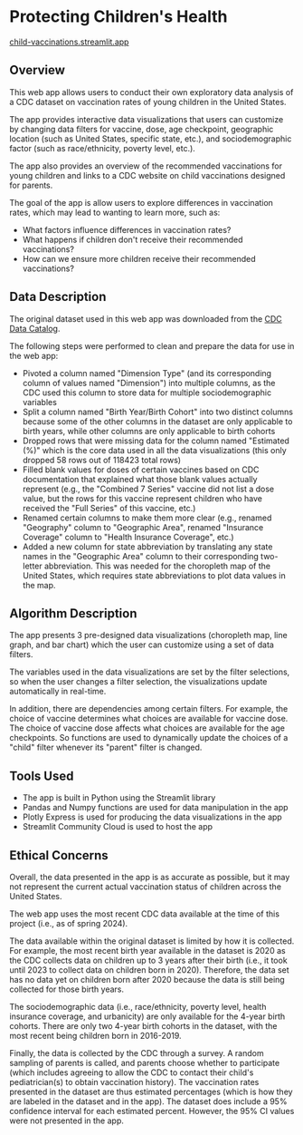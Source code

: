 # Protecting Children's Health

<a href="https://child-vaccinations.streamlit.app/" target="_blank">child-vaccinations.streamlit.app</a>

## Overview

This web app allows users to conduct their own exploratory data analysis of a CDC dataset on vaccination rates of young children in the United States.

The app provides interactive data visualizations that users can customize by changing data filters for vaccine, dose, age checkpoint, geographic location (such as United States, specific state, etc.), and sociodemographic factor (such as race/ethnicity, poverty level, etc.).

The app also provides an overview of the recommended vaccinations for young children and links to a CDC website on child vaccinations designed for parents.

The goal of the app is allow users to explore differences in vaccination rates, which may lead to wanting to learn more, such as:

- What factors influence differences in vaccination rates?
- What happens if children don't receive their recommended vaccinations?
- How can we ensure more children receive their recommended vaccinations?

## Data Description

The original dataset used in this web app was downloaded from the <a href="https://data.cdc.gov/Child-Vaccinations/Vaccination-Coverage-among-Young-Children-0-35-Mon/fhky-rtsk/about_data" target="_blank">CDC Data Catalog</a>. 

The following steps were performed to clean and prepare the data for use in the web app:

- Pivoted a column named "Dimension Type" (and its corresponding column of values named "Dimension") into multiple columns, as the CDC used this column to store data for multiple sociodemographic variables
- Split a column named "Birth Year/Birth Cohort" into two distinct columns because some of the other columns in the dataset are only applicable to birth years, while other columns are only applicable to birth cohorts
- Dropped rows that were missing data for the column named "Estimated (%)" which is the core data used in all the data visualizations (this only dropped 58 rows out of 118423 total rows)
- Filled blank values for doses of certain vaccines based on CDC documentation that explained what those blank values actually represent (e.g., the "Combined 7 Series" vaccine did not list a dose value, but the rows for this vaccine represent children who have received the "Full Series" of this vaccine, etc.)
- Renamed certain columns to make them more clear (e.g., renamed "Geography" column to "Geographic Area", renamed "Insurance Coverage" column to "Health Insurance Coverage", etc.)
- Added a new column for state abbreviation by translating any state names in the "Geographic Area" column to their corresponding two-letter abbreviation. This was needed for the choropleth map of the United States, which requires state abbreviations to plot data values in the map.

## Algorithm Description

The app presents 3 pre-designed data visualizations (choropleth map, line graph, and bar chart) which the user can customize using a set of data filters.

The variables used in the data visualizations are set by the filter selections, so when the user changes a filter selection, the visualizations update automatically in real-time.

In addition, there are dependencies among certain filters. For example, the choice of vaccine determines what choices are available for vaccine dose. The choice of vaccine dose affects what choices are available for the age checkpoints. So functions are used to dynamically update the choices of a "child" filter whenever its "parent" filter is changed.

## Tools Used

- The app is built in Python using the Streamlit library
- Pandas and Numpy functions are used for data manipulation in the app
- Plotly Express is used for producing the data visualizations in the app
- Streamlit Community Cloud is used to host the app

## Ethical Concerns

Overall, the data presented in the app is as accurate as possible, but it may not represent the current actual vaccination status of children across the United States.

The web app uses the most recent CDC data available at the time of this project (i.e., as of spring 2024).

The data available within the original dataset is limited by how it is collected. For example, the most recent birth year available in the dataset is 2020 as the CDC collects data on children up to 3 years after their birth (i.e., it took until 2023 to collect data on children born in 2020). Therefore, the data set has no data yet on children born after 2020 because the data is still being collected for those birth years.

The sociodemographic data (i.e., race/ethnicity, poverty level, health insurance coverage, and urbanicity) are only available for the 4-year birth cohorts. There are only two 4-year birth cohorts in the dataset, with the most recent being children born in 2016-2019.

Finally, the data is collected by the CDC through a survey. A random sampling of parents is called, and parents choose whether to participate (which includes agreeing to allow the CDC to contact their child's pediatrician(s) to obtain vaccination history). The vaccination rates presented in the dataset are thus estimated percentages (which is how they are labeled in the dataset and in the app). The dataset does include a 95% confidence interval for each estimated percent. However, the 95% CI values were not presented in the app.
